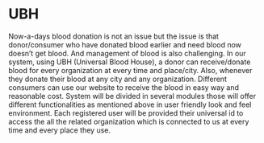 # UBH
Now-a-days blood donation is not an issue but the issue is that donor/consumer who have donated blood earlier and need blood now doesn’t get blood. And management of blood is also challenging. In our system, using UBH (Universal Blood House), a donor can receive/donate blood for every organization at every time and place/city. Also, whenever they donate their blood at any city and any organization. Different consumers can use our website to receive the blood in easy way and reasonable cost. System will be divided in several modules those will offer different functionalities as mentioned above in user friendly look and feel environment. Each registered user will be provided their universal id to access the all the related organization which is connected to us at every time and every place they use.
